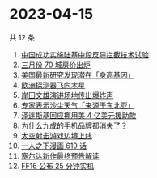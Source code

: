 # 2023-04-15

共 12 条

<!-- BEGIN -->
<!-- 最后更新时间 Sat Apr 15 2023 22:06:01 GMT+0800 (China Standard Time) -->

1. [中国成功实施陆基中段反导拦截技术试验](https://www.zhihu.com/search?q=%09%E4%B8%AD%E5%9B%BD%E6%88%90%E5%8A%9F%E5%AE%9E%E6%96%BD%E9%99%86%E5%9F%BA%E4%B8%AD%E6%AE%B5%E5%8F%8D%E5%AF%BC%E6%8B%A6%E6%88%AA%E6%8A%80%E6%9C%AF%E8%AF%95%E9%AA%8C)
1. [三月份 70 城房价出炉](https://www.zhihu.com/search?q=%E4%B8%89%E6%9C%88%E4%BB%BD%2070%20%E5%9F%8E%E6%88%BF%E4%BB%B7%E5%87%BA%E7%82%89)
1. [美国最新研究发现潜在「身高基因」](https://www.zhihu.com/search?q=%E7%BE%8E%E5%9B%BD%E6%9C%80%E6%96%B0%E7%A0%94%E7%A9%B6%E5%8F%91%E7%8E%B0%E6%BD%9C%E5%9C%A8%E3%80%8C%E8%BA%AB%E9%AB%98%E5%9F%BA%E5%9B%A0%E3%80%8D)
1. [欧洲探测器飞向木星](https://www.zhihu.com/search?q=%E6%AC%A7%E6%B4%B2%E6%8E%A2%E6%B5%8B%E5%99%A8%E9%A3%9E%E5%90%91%E6%9C%A8%E6%98%9F)
1. [岸田文雄演讲场地传出爆炸声](https://www.zhihu.com/search?q=%E5%B2%B8%E7%94%B0%E6%96%87%E9%9B%84%E6%BC%94%E8%AE%B2%E5%9C%BA%E5%9C%B0%E4%BC%A0%E5%87%BA%E7%88%86%E7%82%B8%E5%A3%B0)
1. [专家表示沙尘天气「来源于东北亚」](https://www.zhihu.com/search?q=%E4%B8%93%E5%AE%B6%E8%A1%A8%E7%A4%BA%E6%B2%99%E5%B0%98%E5%A4%A9%E6%B0%94%E3%80%8C%E6%9D%A5%E6%BA%90%E4%BA%8E%E4%B8%9C%E5%8C%97%E4%BA%9A%E3%80%8D)
1. [泽连斯基回应挪用美 4 亿美元援助款](https://www.zhihu.com/search?q=%E6%B3%BD%E8%BF%9E%E6%96%AF%E5%9F%BA%E5%9B%9E%E5%BA%94%E6%8C%AA%E7%94%A8%E7%BE%8E%204%20%E4%BA%BF%E7%BE%8E%E5%85%83%E6%8F%B4%E5%8A%A9%E6%AC%BE)
1. [为什么九成的手机品牌都消失了？](https://www.zhihu.com/search?q=%E4%B8%BA%E4%BB%80%E4%B9%88%E4%B9%9D%E6%88%90%E7%9A%84%E6%89%8B%E6%9C%BA%E5%93%81%E7%89%8C%E9%83%BD%E6%B6%88%E5%A4%B1%E4%BA%86%EF%BC%9F)
1. [太空射击游戏边境上线](https://www.zhihu.com/search?q=%E5%A4%AA%E7%A9%BA%E5%B0%84%E5%87%BB%E6%B8%B8%E6%88%8F%E8%BE%B9%E5%A2%83%E4%B8%8A%E7%BA%BF)
1. [一人之下漫画 619 话](https://www.zhihu.com/search?q=%E4%B8%80%E4%BA%BA%E4%B9%8B%E4%B8%8B%E6%BC%AB%E7%94%BB%20619%20%E8%AF%9D)
1. [塞尔达新作最终预告解读](https://www.zhihu.com/search?q=%E5%A1%9E%E5%B0%94%E8%BE%BE%E6%96%B0%E4%BD%9C%E6%9C%80%E7%BB%88%E9%A2%84%E5%91%8A%E8%A7%A3%E8%AF%BB)
1. [FF16 公布 25 分钟实机](https://www.zhihu.com/search?q=FF16%20%E5%85%AC%E5%B8%83%2025%20%E5%88%86%E9%92%9F%E5%AE%9E%E6%9C%BA)

<!-- END -->
